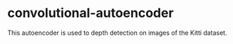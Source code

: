 # convolutional-autoencoder
This autoencoder is used to depth detection on images of the Kitti dataset.
